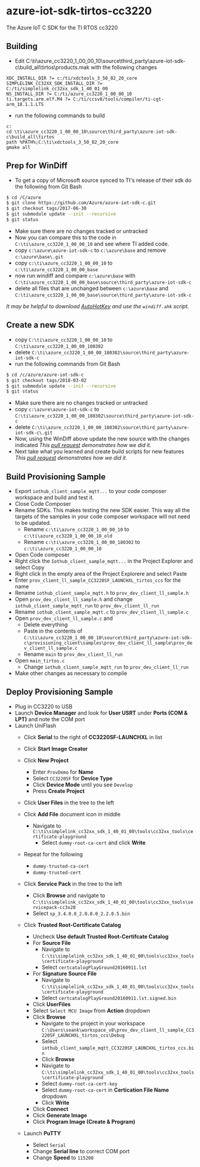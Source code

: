 # azure-iot-sdk-tirtos-cc3220
The Azure IoT C SDK for the TI RTOS cc3220

## Building

- Edit C:\ti\azure_cc3220_1_00_00_10\source\third_party\azure-iot-sdk-c\build_all\tirtos\products.mak with the following changes

```
XDC_INSTALL_DIR ?= c:/ti/xdctools_3_50_02_20_core
SIMPLELINK_CC32XX_SDK_INSTALL_DIR ?= C:/ti/simplelink_cc32xx_sdk_1_40_01_00
NS_INSTALL_DIR ?= C:/ti/azure_cc3220_1_00_00_10
ti.targets.arm.elf.M4 ?= C:/ti/ccsv8/tools/compiler/ti-cgt-arm_18.1.1.LTS
```

- run the following commands to build

```
c:
cd \ti\azure_cc3220_1_00_00_10\source\third_party\azure-iot-sdk-c\build_all\tirtos
path %PATH%;C:\ti\xdctools_3_50_02_20_core
gmake all
```

## Prep for WinDiff

- To get a copy of Microsoft source synced to TI's release of their sdk do the following from Git Bash

```bash
$ cd /C/azure
$ git clone https://github.com/Azure/azure-iot-sdk-c.git
$ git checkout tags/2017-06-30
$ git submodule update --init --recursive
$ git status
```

- Make sure there are no changes tracked or untracked
- Now you can compare this to the code in ```C:\ti\azure_cc3220_1_00_00_10``` and see where TI added code.
- copy ```c:\azure\azure-iot-sdk-c``` to ```c:\azure\base``` and remove ```c:\azure\base\.git```
- copy ```c:\ti\azure_cc3220_1_00_00_10``` to ```c:\ti\azure_cc3220_1_00_00_base```
- now run windiff and compare ```c:\azure\base``` with ```C:\ti\azure_cc3220_1_00_00_base\source\third_party\azure-iot-sdk-c```
- delete all files that are unchanged between ```c:\azure\base``` and ```C:\ti\azure_cc3220_1_00_00_base\source\third_party\azure-iot-sdk-c```

*It may be helpful to download [AutoHotKey](https://autohotkey.com/) and use the ```windiff.ahk``` script.*

## Create a new SDK

- copy ```C:\ti\azure_cc3220_1_00_00_10``` to ```C:\ti\azure_cc3220_1_00_00_180302```
- delete ```C:\ti\azure_cc3220_1_00_00_180302\source\third_party\azure-iot-sdk-c```
- run the following commands from Git Bash

```bash
$ cd /c/azure/azure-iot-sdk-c
$ git checkout tags/2018-03-02
$ git submodule update --init --recursive
$ git status
```

- Make sure there are no changes tracked or untracked
- copy ```c:\azure\azure-iot-sdk-c``` to ```C:\ti\azure_cc3220_1_00_00_180302\source\third_party\azure-iot-sdk-c```
- delete ```C:\ti\azure_cc3220_1_00_00_180302\source\third_party\azure-iot-sdk-c\.git```
- Now, using the WinDiff above update the new source with the changes indicated
  *This [pull request](https://github.com/seank-com/azure-iot-sdk-tirtos-cc3220/pull/1) demonstrates how we did it.*
- Next take what you learned and create build scripts for new features
  *This [pull request](https://github.com/seank-com/azure-iot-sdk-tirtos-cc3220/pull/2) demonstrates how we did it.*

## Build Provisioning Sample

- Export ```iothub_client_sample_mqtt...``` to your code composer workspace and build and test it.
- Close Code Composer
- Rename SDKs. This makes testing the new SDK easier. This way all the targets of the samples in your code composer workspace will not need to be updated.
  - Rename ```c:\ti\azure_cc3220_1_00_00_10``` to ```c:\ti\azure_cc3220_1_00_00_10_old```
  - Rename ```c:\ti\azure_cc3220_1_00_00_180302``` to ```c:\ti\azure_cc3220_1_00_00_10```
- Open Code composer
- Right click the ```Iothub_client_sample_mqtt...``` in the Project Explorer and select Copy
- Right click in the empty area of the Project Explorere and select Paste
- Enter ```prov_client_ll_sample_CC3220SF_LAUNCHXL_tirtos_ccs``` for the name
- Rename ```iothub_client_sample_mqtt.h``` to ```prov_dev_client_ll_sample.h```
- Open ```prov_dev_client_ll_sample.h``` and change ```iothub_client_sample_mqtt_run``` to ```prov_dev_client_ll_run```
- Rename ```iothub_client_sample_mqtt.c``` to ```prov_dev_client_ll_sample.c```
- Open ```prov_dev_client_ll_sample.c``` and
  - Delete everything
  - Paste in the contents of ```C:\ti\azure_cc3220_1_00_00_10\source\third_party\azure-iot-sdk-c\provisioning_client\samples\prov_dev_client_ll_sample\prov_dev_client_ll_sample.c```
  - Rename ```main``` to ```prov_dev_client_ll_run```
- Open ```main_tirtos.c```
  - Change ```iothub_client_sample_mqtt_run``` to ```prov_dev_client_ll_run```
- Make other changes as necessary to compile

## Deploy Provisioning Sample

- Plug in CC3220 to USB
- Launch **Device Manager** and look for **User USRT** under **Ports (COM & LPT)** and note the COM port
- Launch UniFlash
  - Click **Serial** to the right of **CC3220SF-LAUNCHXL** in list
  - Click **Start Image Creator**
  - Click **New Project**
    - Enter ```ProvDemo``` for **Name**
    - Select ```CC3220SF``` for **Device Type**
    - Click **Device Mode** until you see ```Develop```
    - Press **Create Project**
  - Click **User Files** in the tree to the left
  - Click **Add File** document icon in middle
    - Navigate to ```C:\ti\simplelink_cc32xx_sdk_1_40_01_00\tools\cc32xx_tools\certificate-playground```
      - Select ```dummy-root-ca-cert``` and click **Write**
  - Repeat for the following
    - ```dummy-trusted-ca-cert```
    - ```dummy-trusted-cert```
  - Click **Service Pack** in the tree to the left
    - Click **Browse** and navigate to ```C:\ti\simplelink_cc32xx_sdk_1_40_01_00\tools\cc32xx_tools\servicepack-cc3x20```
    - Select ```sp_3.4.0.0_2.0.0.0_2.2.0.5.bin```
  - Click **Trusted Root-Certificate Catalog**
    - Uncheck **Use default Trusted Root-Certifcate Catalog**
    - For **Source File**
      - Navigate to ```C:\ti\simplelink_cc32xx_sdk_1_40_01_00\tools\cc32xx_tools\certificate-playground```
      - Select ```certcatalogPlayGround20160911.lst```
    - For **Signature Source File**
      - Navigate to ```C:\ti\simplelink_cc32xx_sdk_1_40_01_00\tools\cc32xx_tools\certificate-playground```
      - Select ```certcatalogPlayGround20160911.lst.signed.bin```
    - Click **UserFiles**
    - Select ```Select MCU Image``` from **Action** dropdown
    - Click **Browse**
      - Navigate to the project in your workspace ```C:\Users\seank\workspace_v8\prov_dev_client_ll_sample_CC3220SF_LAUNCHXL_tirtos_ccs\Debug``` 
      - Select ```iothub_client_sample_mqtt_CC3220SF_LAUNCHXL_tirtos_ccs.bin```
      - Click **Browse**
      - Navigate to ```C:\ti\simplelink_cc32xx_sdk_1_40_01_00\tools\cc32xx_tools\certificate-playground```
      - Select ```dummy-root-ca-cert-key```
      - Select ```dummy-root-ca-cert``` in **Certication File Name** dropdown
      - Click **Write**
    - Click **Connect**
    - Click **Generate Image**
    - Click **Program Image (Create & Program)**


  - Launch **PuTTY**
    - Select ```Serial```
    - Change **Serial line** to correct COM port
    - Change **Speed** to ```115200```
